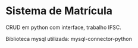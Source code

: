 # Sistema de Matrícula
CRUD em python com interface, trabalho IFSC.

Biblioteca mysql utilizada: mysql-connector-python
